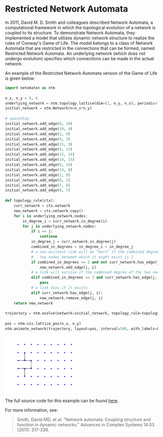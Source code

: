 Restricted Network Automata
===========================

In 2011, David M. D. Smith and colleagues described Network Automata, a computational framework in which the topological 
evolution of a network is coupled to its structure. To demonstrate Network Automata, they implemented a model that 
utilizes dynamic network structure to realize the rules of Conway's Game of Life. The model belongs to a class of 
Network Automata that are restricted in the connections that can be formed, named Restricted Network Automata. An 
underlying network (which does not undergo evolution) specifies which connections can be made in the actual network.

An example of the Restricted Network Automata version of the Game of Life is given below:

```python
import netomaton as ntm

n_x, n_y = 9, 6
underlying_network = ntm.topology.lattice(dim=(1, n_y, n_x), periodic=True)
initial_network = ntm.Network(n=n_x*n_y)

# spaceship
initial_network.add_edge(9, 10)
initial_network.add_edge(10, 9)
initial_network.add_edge(3, 9)
initial_network.add_edge(9, 3)
initial_network.add_edge(15, 9)
initial_network.add_edge(9, 15)
initial_network.add_edge(15, 14)
initial_network.add_edge(14, 15)
initial_network.add_edge(8, 14)
initial_network.add_edge(14, 8)
initial_network.add_edge(2, 8)
initial_network.add_edge(8, 2)
initial_network.add_edge(7, 8)
initial_network.add_edge(8, 7)

def topology_rule(ctx):
    curr_network = ctx.network
    new_network = ctx.network.copy()
    for i in underlying_network.nodes:
        in_degree_i = curr_network.in_degree(i)
        for j in underlying_network.nodes:
            if i == j:
                continue
            in_degree_j = curr_network.in_degree(j)
            combined_in_degrees = in_degree_i + in_degree_j
            # a non-existent link will be “born” if the combined degrees of the
            #   two nodes between which it might exist is 2
            if combined_in_degrees == 2 and not curr_network.has_edge(j, i) and underlying_network.has_edge(j, i):
                new_network.add_edge(j, i)
            # a link will survive if the combined degree of the two nodes it connects is 3
            elif combined_in_degrees == 3 and curr_network.has_edge(j, i):
                pass
            # a link dies if it exists
            elif curr_network.has_edge(j, i):
                new_network.remove_edge(j, i)
    return new_network

trajectory = ntm.evolve(network=initial_network, topology_rule=topology_rule, timesteps=13)

pos = ntm.vis.lattice_pos(n_x, n_y)
ntm.animate_network(trajectory, layout=pos, interval=500, with_labels=False)
``` 

<img src="../../resources/restricted_network_automata.gif" width="50%"/>

The full source code for this example can be found [here](restricted_network_automata_demo.py).

For more information, see:

> Smith, David MD, et al. "Network automata: Coupling structure and function in dynamic networks." Advances in Complex Systems 14.03 (2011): 317-339.
